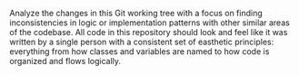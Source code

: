 Analyze the changes in this Git working tree with a focus on finding inconsistencies in logic or implementation patterns with other similar areas of the codebase. All code in this repository should look and feel like it was written by a single person with a consistent set of easthetic principles: everything from how classes and variables are named to how code is organized and flows logically.
